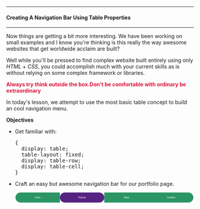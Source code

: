 ----
#### Creating A Navigation Bar Using Table Properties
----

Now things are getting a bit more interesting. We have been working on small examples and I know you're thinking is this really the way awesome websites that get worldwide acclaim are built?

Well while you'll be pressed to find complex website built entirely using only *HTML* + *CSS*, you could accomplish much with your current skills as is without relying on some complex framework or libraries.

<span style="font-weight:bolder;color:crimson">Always try think outside the box.Don't be comfortable with ordinary be extraordinary</span>


In today's lesson, we attempt to use the most basic table concept to build an cool navigation menu.

**Objectives**
+ Get familiar with:
  <pre>
  {
    display: table;
    table-layout: fixed;
    display: table-row;
    display: table-cell;
  }  
  </pre>

+ Craft an easy but awesome navigation bar for our portfolio page.

  ![simple-nav](./simple-nav.png)
